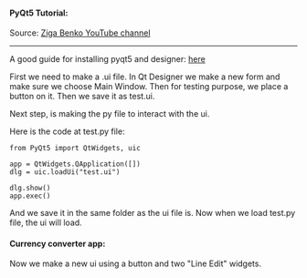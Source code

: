 #### PyQt5 Tutorial:

Source: [Ziga Benko YouTube channel](https://www.youtube.com/watch?v=mBvpoNLb654&list=PLuTktZ8WcEGTdId-Kjbj6gsZTk65yudJh)

---

A good guide for installing pyqt5 and designer: [here](https://www.youtube.com/watch?v=_hgWvuhreHA)

First we need to make a .ui file. In Qt Designer we make a new form and make sure we choose Main Window. Then for testing purpose, we place a button on it. Then we save it as test.ui.

Next step, is making the py file to interact with the ui.

Here is the code at test.py file:

```
from PyQt5 import QtWidgets, uic

app = QtWidgets.QApplication([])
dlg = uic.loadUi("test.ui")

dlg.show()
app.exec()
```
And we save it in the same folder as the ui file is. Now when we load test.py file, the ui will load. 

#### Currency converter app:

Now we make a new ui using a button and two "Line Edit" widgets.



